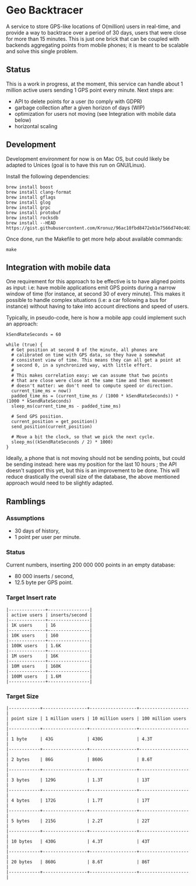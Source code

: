 # Geo Backtracer

A service to store GPS-like locations of O(million) users in
real-time, and provide a way to backtrace over a period of 30 days,
users that were close for more than 15 minutes. This is just one brick
that can be coupled with backends aggregating points from mobile
phones; it is meant to be scalable and solve this single problem.

## Status

This is a work in progress, at the moment, this service can handle
about 1 million active users sending 1 GPS point every minute. Next
steps are:

- API to delete points for a user (to comply with GDPR)
- garbage collection after a given horizon of days (WIP)
- optimization for users not moving (see Integration with mobile data below)
- horizontal scaling

## Development

Development environment for now is on Mac OS, but could likely be
adapted to Unices (goal is to have this run on GNU/Linux).

Install the following dependencies:

    brew install boost
    brew install clang-format
    brew install gflags
    brew install glog
    brew install grpc
    brew install protobuf
    brew install rocksdb
    brew install --HEAD https://gist.githubusercontent.com/Kronuz/96ac10fbd8472eb1e7566d740c4034f8/raw/gtest.rb

Once done, run the Makefile to get more help about available commands:

    make


## Integration with mobile data

One requirement for this approach to be effective is to have aligned
points as input: i.e: have mobile applications emit GPS points during
a narrow window of time (for instance, at second 30 of every minute).
This makes it possible to handle complex situations (i.e: a car
following a bus for instance) without having to take into account
directions and speed of users.

Typically, in pseudo-code, here is how a mobile app could implement
such an approach:

    kSendRateSeconds = 60

    while (true) {
	  # Get position at second 0 of the minute, all phones are
	  # calibrated on time with GPS data, so they have a somewhat
	  # consistent view of time. This means they can all get a point at
	  # second 0, in a synchronized way, with little effort.
	  #
	  # This makes correlation easy: we can assume that two points
	  # that are close were close at the same time and then movement
	  # doesn't matter: we don't need to compute speed or direction.
	  current_time_ms = now()
	  padded_time_ms = (current_time_ms / (1000 * kSendRateSeconds)) * (1000 * kSendRateSeconds)
	  sleep_ms(current_time_ms - padded_time_ms)

	  # Send GPS position.
	  current_position = get_position()
	  send_position(current_position)

	  # Move a bit the clock, so that we pick the next cycle.
	  sleep_ms((kSendRateSeconds / 2) * 1000)
    }

Ideally, a phone that is not moving should not be sending points, but
could be sending instead: here was my position for the last 10 hours ;
the API doesn't support this yet, but this is an improvement to be
done. This will reduce drastically the overall size of the database,
the above mentioned approach would need to be slightly adapted.

## Ramblings

### Assumptions

   - 30 days of history,
   - 1 point per user per minute.

### Status

Current numbers, inserting 200 000 000 points in an empty database:

   - 80 000 inserts / second,
   - 12.5 byte per GPS point.

### Target Insert rate

    |--------------+----------------|
    | active users | inserts/second |
    |--------------+----------------|
    | 1K users     | 16             |
    |--------------+----------------|
    | 10K users    | 160            |
    |--------------+----------------|
    | 100K users   | 1.6K           |
    |--------------+----------------|
    | 1M users     | 16K            |
    |--------------+----------------|
    | 10M users    | 160K           |
    |--------------+----------------|
    | 100M users   | 1.6M           |
    |--------------+----------------|

### Target Size

    |------------+-----------------+------------------+-------------------|
    | point size | 1 million users | 10 million users | 100 million users |
    |------------+-----------------+------------------+-------------------|
    | 1 byte     | 43G             | 430G             | 4.3T              |
    |------------+-----------------+------------------+-------------------|
    | 2 bytes    | 86G             | 860G             | 8.6T              |
    |------------+-----------------+------------------+-------------------|
    | 3 bytes    | 129G            | 1.3T             | 13T               |
    |------------+-----------------+------------------+-------------------|
    | 4 bytes    | 172G            | 1.7T             | 17T               |
    |------------+-----------------+------------------+-------------------|
    | 5 bytes    | 215G            | 2.2T             | 22T               |
    |------------+-----------------+------------------+-------------------|
    | 10 bytes   | 430G            | 4.3T             | 43T               |
    |------------+-----------------+------------------+-------------------|
    | 20 bytes   | 860G            | 8.6T             | 86T               |
    |------------+-----------------+------------------+-------------------|
